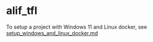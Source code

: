 # alif_tfl

To setup a project with Windows 11 and Linux docker, see [setup_windows_and_linux_docker.md](/setup_windows_and_linux_docker.md)